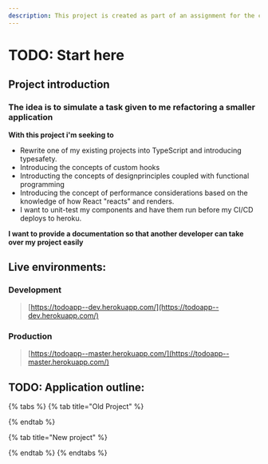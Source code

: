 ```yaml
---
description: This project is created as part of an assignment for the company Nine.
---
```


# TODO: Start here

## Project introduction

### The idea is to simulate a task given to me  refactoring a smaller application



**With this project i'm seeking to**   


* Rewrite one of my existing projects into TypeScript and introducing typesafety.
* Introducing the concepts of custom hooks
* Introducting the concepts of designprinciples coupled with functional programming
* Introducing the concept of performance considerations based on the knowledge of how React "reacts" and renders.
* I want to unit-test my components and have them run before my CI/CD deploys to heroku.

**I want to provide a documentation so that another developer can take over my project easily**

## Live environments:

### Development

> [https://todoapp--dev.herokuapp.com/](https://todoapp--dev.herokuapp.com/)

###  Production

> [https://todoapp--master.herokuapp.com/](https://todoapp--master.herokuapp.com/)

## TODO: Application outline:

{% tabs %}
{% tab title="Old Project" %}

{% endtab %}

{% tab title="New project" %}

{% endtab %}
{% endtabs %}



